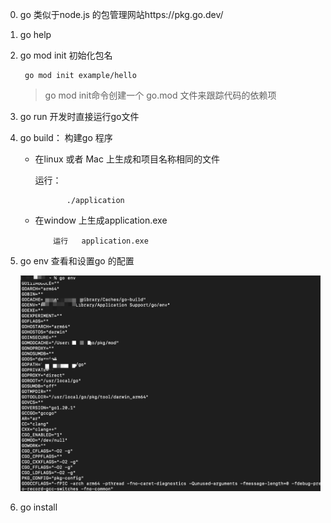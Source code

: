 0. go 类似于node.js 的包管理网站https://pkg.go.dev/

1. go help

2. go mod init 初始化包名

        go mod init example/hello

   >go mod init命令创建一个 go.mod 文件来跟踪代码的依赖项

3. go run 开发时直接运行go文件

4. go build： 构建go 程序

   + 在linux 或者 Mac 上生成和项目名称相同的文件

        运行：

                ./application

   + 在window 上生成application.exe

             运行   application.exe

5. go env 查看和设置go 的配置


   ![image](../assets/7.jpg)

6. go install

